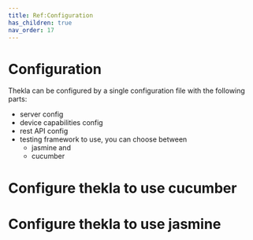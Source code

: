 ```yaml
---
title: Ref:Configuration
has_children: true
nav_order: 17
---
```


# Configuration

Thekla can be configured by a single configuration file with the following parts:

- server config
- device capabilities config
- rest API config
- testing framework to use, you can choose between
    - jasmine and
    - cucumber
    
# Configure thekla to use cucumber

# Configure thekla to use jasmine